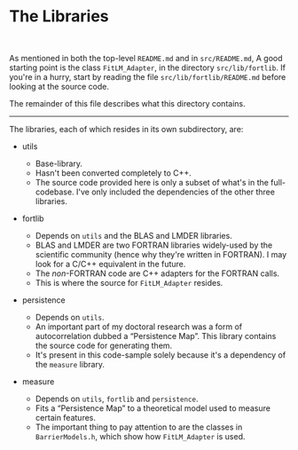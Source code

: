 The Libraries
=============

 

As mentioned in both the top-level `README.md` and in `src/README.md`,
A good starting point is the class `FitLM_Adapter`, in the directory
`src/lib/fortlib`.  If you're in a hurry, start by reading the file
`src/lib/fortlib/README.md` before looking at the source code.

The remainder of this file describes what this directory contains.

---

The libraries, each of which resides in its own subdirectory, are:

- utils
  + Base-library.
  + Hasn't been converted completely to C++.
  + The source code provided here is only a subset of what's in the
    full-codebase.  I've only included the dependencies of the other
    three libraries.

- fortlib
  + Depends on `utils` and the BLAS and LMDER libraries.
  + BLAS and LMDER are two FORTRAN libraries widely-used by the
    scientific community (hence why they're written in FORTRAN).  I
    may look for a C/C++ equivalent in the future.
  + The *non*-FORTRAN code are C++ adapters for the FORTRAN calls.
  + This is where the source for `FitLM_Adapter` resides.

- persistence
  + Depends on `utils`.
  + An important part of my doctoral research was a form of
    autocorrelation dubbed a “Persistence Map”.  This library contains
    the source code for generating them.
  + It's present in this code-sample solely because it's a dependency
    of the `measure` library.

- measure
  + Depends on `utils`, `fortlib` and `persistence`.
  + Fits a “Persistence Map” to a theoretical model used to measure
    certain features.
  + The important thing to pay attention to are the classes in
    `BarrierModels.h`, which show how `FitLM_Adapter` is used.
